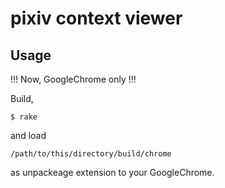 # pixiv context viewer

## Usage

!!! Now, GoogleChrome only !!!

Build,

    $ rake

and load 

    /path/to/this/directory/build/chrome

as unpackeage extension to your GoogleChrome.
